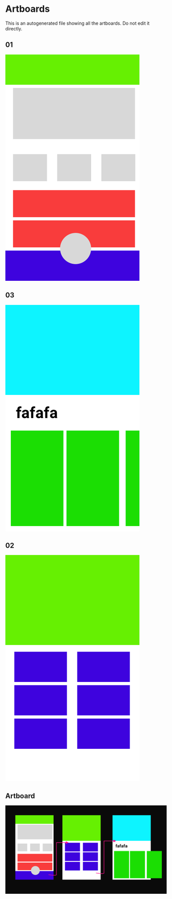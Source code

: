 # Artboards

This is an autogenerated file showing all the artboards. Do not edit it directly.
## 01

![01](./.exportedArtboards%2FGIT_TEST%2F01.png)

## 03

![03](./.exportedArtboards%2FGIT_TEST%2F03.png)

## 02

![02](./.exportedArtboards%2FGIT_TEST%2F02.png)

## Artboard

![Artboard](./.exportedArtboards%2FGIT_TEST%2FArtboard.png)
